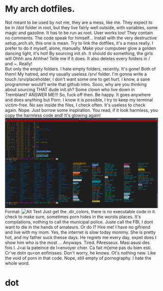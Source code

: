 # My arch dotfiles.

Not meant to be used by not me, they are a mess, like me. They expect to be in /dot folder in root, but they live fairly well outside, with variables, some magic and gazoline.
It has to be run as root. User works too! They contain no comments. The code speak for himself... Install with the very destructive setup_arch.sh, this one is mean. Try to link the dotfiles, it's a mess really.  I prefer to do it myself, alone, manually.
Make your cumputeer glow a golden dancing light, it's hot! By sourcing init.sh. It should do something, the girls will Ohhh ans Ahhhw! Telle me if it does. It also deletes every folders in / and ~. Really!   
But only the empty folders. I hate empty folders, recently. It's gone! Both of them! My hatred, and my usually useless /srv/ folder. I'm gonna write a touch /srv/placeholder, I don't want some one to get hurt.
I know, a sane programmer would't write that github intro. Sooo, why are you thinking about sourcing THAT dude init.sh? Some clown who live down in Tremblant? ANSWER ME!!! So, fuck off then. Be happy.
It goes anywhere and does anything but Porn. I know it is possible, I try to keep my terminal victim-free. 
No sex inside the files, I check often. It's useless to check again. Nope.
Just borrow some inspiration. You read, if it look harmless, you copy the harmless code and! It's glowing again!
![GitHub Logo](/info/shell-photo-woahhh.png)
Format: ![Alt Text](url)
Just get the .dir_colors, there is no executable code in it. check to make sure, sometimes porn hides in the worsts places. It's compilations, nothing to call the municipal police. Juste call the FBI, I dont want to die in the hands of amateurs. Or do I?
Hire me! I have no gifriend and live with my mom. Yes, the internet is slow today mommy. She is pretty hot, and my father suck thesse days. He regrets me every day, expet does I show him who is the most ... Anyways. Tired. PAresseux. Masi asusi des fois l\. J<ai la pateince de l<envoyer chier. Ca fait m[eme pas du bien esti. Cr've dotn qu<on enfinisses. 
Don't worry, he knows. Ot's nothing new. Like the void of porn in that code. Nope, still empty of pornography. I hate the whole word. 
# dot

